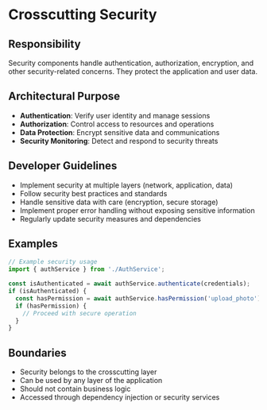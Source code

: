 # Crosscutting Security

## Responsibility
Security components handle authentication, authorization, encryption, and other security-related concerns. They protect the application and user data.

## Architectural Purpose
- **Authentication**: Verify user identity and manage sessions
- **Authorization**: Control access to resources and operations
- **Data Protection**: Encrypt sensitive data and communications
- **Security Monitoring**: Detect and respond to security threats

## Developer Guidelines
- Implement security at multiple layers (network, application, data)
- Follow security best practices and standards
- Handle sensitive data with care (encryption, secure storage)
- Implement proper error handling without exposing sensitive information
- Regularly update security measures and dependencies

## Examples
```typescript
// Example security usage
import { authService } from './AuthService';

const isAuthenticated = await authService.authenticate(credentials);
if (isAuthenticated) {
  const hasPermission = await authService.hasPermission('upload_photo');
  if (hasPermission) {
    // Proceed with secure operation
  }
}
```

## Boundaries
- Security belongs to the crosscutting layer
- Can be used by any layer of the application
- Should not contain business logic
- Accessed through dependency injection or security services